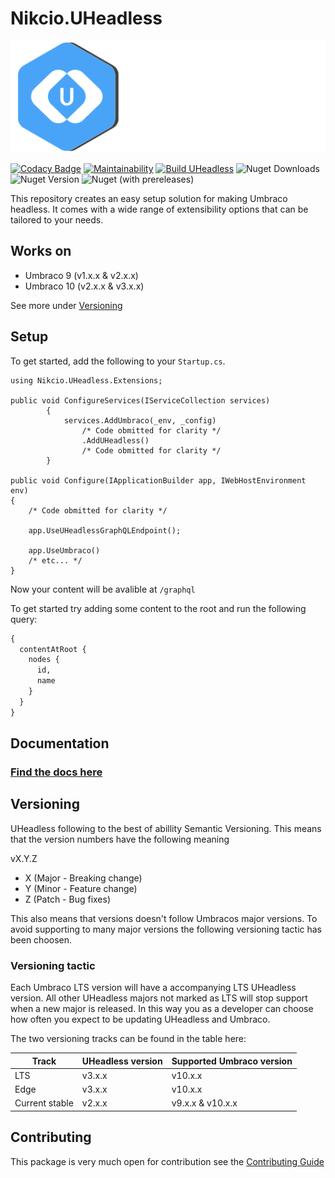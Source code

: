 # Nikcio.UHeadless

![Logo](/readme/Logo-w-Text-white.svg)

[![Codacy Badge](https://app.codacy.com/project/badge/Grade/48f9a00a65284a0d8d7d8660783beb47)](https://www.codacy.com/gh/nikcio/Nikcio.UHeadless/dashboard?utm_source=github.com&amp;utm_medium=referral&amp;utm_content=nikcio/Nikcio.UHeadless&amp;utm_campaign=Badge_Grade)
[![Maintainability](https://api.codeclimate.com/v1/badges/5452e578a6d25c344e15/maintainability)](https://codeclimate.com/github/nikcio/Nikcio.UHeadless/maintainability)
[![Build UHeadless](https://github.com/nikcio/Nikcio.UHeadless/actions/workflows/build.yml/badge.svg)](https://github.com/nikcio/Nikcio.UHeadless/actions/workflows/build.yml)
![Nuget Downloads](https://img.shields.io/nuget/dt/Nikcio.UHeadless?color=%230078d7&label=Nuget%20downloads&logo=Nuget)
![Nuget Version](https://img.shields.io/nuget/v/Nikcio.UHeadless?label=Stable%20version)
![Nuget (with prereleases)](https://img.shields.io/nuget/vpre/Nikcio.UHeadless?label=Prerelease%20version)

This repository creates an easy setup solution for making Umbraco headless. It comes with a wide range of extensibility options that can be tailored to your needs.

## Works on

* Umbraco 9 (v1.x.x & v2.x.x)
* Umbraco 10 (v2.x.x & v3.x.x)

See more under [Versioning](#Versioning)

## Setup

To get started, add the following to your `Startup.cs`.

```CSharp
using Nikcio.UHeadless.Extensions;

public void ConfigureServices(IServiceCollection services)
        {
            services.AddUmbraco(_env, _config)
                /* Code obmitted for clarity */
                .AddUHeadless()
                /* Code obmitted for clarity */
        }

public void Configure(IApplicationBuilder app, IWebHostEnvironment env)
{
    /* Code obmitted for clarity */

    app.UseUHeadlessGraphQLEndpoint();

    app.UseUmbraco()
    /* etc... */
}
```
Now your content will be avalible at `/graphql`

To get started try adding some content to the root and run the following query:
```graphql
{
  contentAtRoot {
    nodes {
      id,
      name
    }
  }
}
```

## Documentation
### [Find the docs here](docs/README.md)

## Versioning
UHeadless following to the best of abillity Semantic Versioning. This means that the version numbers have the following meaning

vX.Y.Z

* X (Major - Breaking change)
* Y (Minor - Feature change)
* Z (Patch - Bug fixes)

This also means that versions doesn't follow Umbracos major versions.
To avoid supporting to many major versions the following versioning tactic has been choosen.

### Versioning tactic

Each Umbraco LTS version will have a accompanying LTS UHeadless version. All other UHeadless majors not marked as LTS will stop support when a new major is released.
In this way you as a developer can choose how often you expect to be updating UHeadless and Umbraco.

The two versioning tracks can be found in the table here:

| Track | UHeadless version | Supported Umbraco version |
|-------|-------------------|---------------------------|
|  LTS  |      v3.x.x       |          v10.x.x          |
|  Edge |      v3.x.x       |          v10.x.x          |
|  Current stable | v2.x.x  |      v9.x.x & v10.x.x     |

## Contributing

This package is very much open for contribution see the [Contributing Guide](CONTRIBUTING.md)